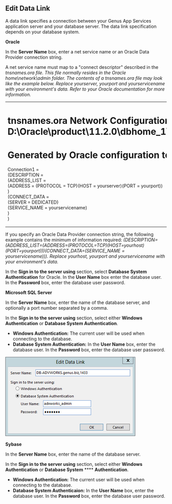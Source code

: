 ## Edit Data Link

A data link specifies a connection between your Genus App Services application server and your database server. The data link specification depends on your database system.

**Oracle**

In the **Server Name** box, enter a net service name or an Oracle Data Provider connection string.

A net service name must map to a "connect descriptor" described in the <span style="FONT-STYLE: italic">tnsnames.ora file. This file normally resides in the <span style="FONT-STYLE: italic">Oracle home\network\admin folder. The contents of a <span style="FONT-STYLE: italic">tnsnames.ora file may look like the example below. Replace <span style="FONT-STYLE: italic">yourserver, <span style="FONT-STYLE: italic">yourport and <span style="FONT-STYLE: italic">yourservicename with your environment's data. Refer to your Oracle documentation for more information.

<table style="WIDTH: 100%">

<tbody>

<tr>

<td>

# tnsnames.ora Network Configuration File: D:\Oracle\product\11.2.0\dbhome_1\NETWORK\ADMIN\tnsnames.ora  
# Generated by Oracle configuration tools.

Connection1 =  
(DESCRIPTION =  
(ADDRESS_LIST =  
(ADDRESS = (PROTOCOL = TCP)(HOST = yourserver)(PORT = yourport))  
)  
(CONNECT_DATA =  
(SERVER = DEDICATED)  
(SERVICE_NAME = yourservicename)  
)  
)

</td>

</tr>

</tbody>

</table>

If you specify an Oracle Data Provider connection string, the following example contains the minimum of information required: <span style="FONT-STYLE: italic">(DESCRIPTION=(ADDRESS_LIST=(ADDRESS=(PROTOCOL=TCP)(HOST=yourhost)(PORT=yourport)))(CONNECT_DATA=(SERVICE_NAME = yourservicename))). Replace <span style="FONT-STYLE: italic">yourhost, <span style="FONT-STYLE: italic">yourport and <span style="FONT-STYLE: italic">yourservicename with your environment's data.

In the **Sign in to the server using** section, select **Database System Authentication** for Oracle. In the **User Name** box enter the database user. In the **Password** box, enter the database user password.

**Microsoft SQL Server**

In the **Server Name** box, enter the name of the database server, and optionally a port number separated by a comma.

In the **Sign in to the server using** section, select either **Windows Authentication** or **Database System Authentication**.

*   **Windows Authentication:** The current user will be used when connecting to the database.
*   **Database System Authentication:** In the **User Name** box, enter the database user. In the **Password** box, enter the database user password.

![IDBA408BC1123A48E2.jpg](media/IDBA408BC1123A48E2.jpg)

**Sybase**

In the **Server Name** box, enter the name of the database server.

In the **Sign in to the server using** section, select either **Windows Authentication** or **Database System** **** ****Authentication****.

*   **Windows Authentication:** The current user will be used when connecting to the database.
*   **Database System Authenticaion:** In the **User Name** box, enter the database user. In the **Password** box, enter the database user password.